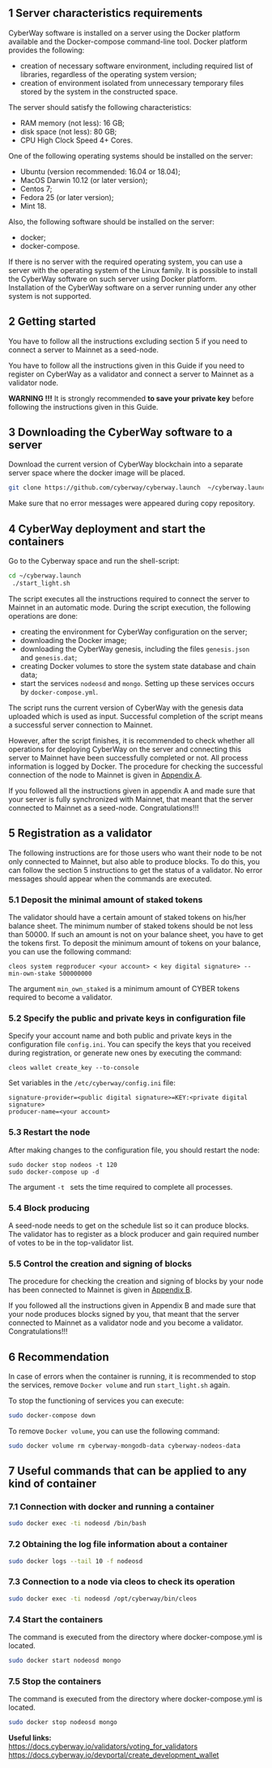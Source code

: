 
## 1 Server characteristics requirements

CyberWay software is installed on a server using the Docker platform available and the Docker-compose command-line tool. Docker platform provides the following:  
  * creation of necessary software environment, including required list of libraries, regardless of the operating system version;
  * creation of environment isolated from unnecessary temporary files stored by the system in the constructed space.  

The server should satisfy the following characteristics:  
  * RAM memory (not less): 16 GB;
  * disk space (not less): 80 GB;
  * CPU High Clock Speed 4+ Cores.  

One of the following operating systems should be installed on the server:
  * Ubuntu (version recommended: 16.04 or 18.04);
  * MacOS Darwin 10.12 (or later version);
  * Centos 7;
  * Fedora 25 (or later version);
  * Mint 18.  

Also, the following software should be installed on the server:
  * docker;
  * docker-compose.  

If there is no server with the required operating system, you can use a server with the operating system of the Linux family. It is possible to install the CyberWay software on such server using Docker platform.  
Installation of the CyberWay software on a server running under any other system is not supported.  

## 2 Getting started
You have to follow all the instructions excluding section 5 if you need to connect a server to Mainnet as a seed-node.  

You have to follow all the instructions given in this Guide if you need to register on CyberWay as a validator and connect a server to Mainnet as a validator node.  

**WARNING !!!** It is strongly recommended **to save your private key** before following the instructions given in this Guide.  

## 3 Downloading the CyberWay software to a server
Download the current version of CyberWay blockchain into a separate server space where the docker image will be placed.  
```sh
git clone https://github.com/cyberway/cyberway.launch  ~/cyberway.launch
```
Make sure that no error messages were appeared during copy repository.  

## 4 CyberWay deployment and start the containers
Go to the Cyberway space and run the shell-script:
```sh
cd ~/cyberway.launch
 ./start_light.sh
```
The script executes all the instructions required to connect the server to Mainnet in an automatic mode. During the script execution, the following operations are done: 
  * creating the environment for CyberWay configuration on the server;
  * downloading the Docker image;
  * downloading the CyberWay genesis, including the files `genesis.json` and `genesis.dat`;
  * creating Docker volumes to store the system state database and chain data;
  * start the services `nodeosd` and `mongo`. Setting up these services occurs by `docker-compose.yml`. 

The script runs the current version of CyberWay with the genesis data uploaded which is used as input. Successful completion of the script means a successful server connection to Mainnet.  

However, after the script finishes, it is recommended to check whether all operations for deploying CyberWay on the server and connecting this server to Mainnet have been successfully completed or not. All process information is logged by Docker. The procedure for checking the successful connection of the node to Mainnet is given in [Appendix A](https://cyberway.gitbook.io/en/validators/mainnet_connection/appendix_a).  

If you followed all the instructions given in appendix A and made sure that your server is fully synchronized with Mainnet, that meant that the server connected to Mainnet as a seed-node. Congratulations!!!

## 5 Registration as a validator
The following instructions are for those users who want their node to be not only connected to Mainnet, but also able to produce blocks. To do this, you can follow the section 5 instructions to get the status of a validator. No error messages should appear when the commands are executed.  

### 5.1 Deposit the minimal amount of staked tokens
The validator should have a certain amount of staked tokens on his/her balance sheet. The minimum number of staked tokens should be not less than 50000. If such an amount is not on your balance sheet, you have to get the tokens first. To deposit the minimum amount of tokens on your balance, you can use the following command:
```
cleos system regproducer <your account> < key digital signature> --min-own-stake 500000000
```
The argument `min_own_staked` is a minimum amount of CYBER tokens required to become a validator.  

### 5.2 Specify the public and private keys in configuration file
Specify your account name and both public and private keys in the configuration file `config.ini`. You can specify the keys that you received during registration, or generate new ones by executing the command:
```
cleos wallet create_key --to-console
```

Set variables in the `/etc/cyberway/config.ini` file:
```
signature-provider=<public digital signature>=KEY:<private digital signature>
producer-name=<your account>
```  
### 5.3 Restart the node
After making changes to the configuration file, you should restart the node:
```
sudo docker stop nodeos -t 120
sudo docker-compose up -d
```
The argument `-t ` sets the time required to complete all processes.

### 5.4 Block producing
A seed-node needs to get on the schedule list so it can produce blocks. The validator has to register as a block producer and gain required number of votes to be in the top-validator list. 

### 5.5 Control the creation and signing of blocks
The procedure for checking the creation and signing of blocks by your node has been connected to Mainnet is given in [Appendix B](https://cyberway.gitbook.io/en/validators/mainnet_connection/appendix_b).

If you followed all the instructions given in Appendix B and made sure that your node produces blocks signed by you, that meant that the server connected to Mainnet as a validator node and you become a validator. Congratulations!!!

## 6 Recommendation  
In case of errors when the container is running, it is recommended to stop the services, remove `Docker volume` and run `start_light.sh` again.  

To stop the functioning of services you can execute:
```sh
sudo docker-compose down
```
To remove `Docker volume`, you can use the following command:
```sh
sudo docker volume rm cyberway-mongodb-data cyberway-nodeos-data
```
## 7 Useful commands that can be applied to any kind of container

### 7.1 Connection with docker and running a container 
```sh
sudo docker exec -ti nodeosd /bin/bash
```
### 7.2 Obtaining the log file information about a container 
```sh
sudo docker logs --tail 10 -f nodeosd
```
### 7.3 Connection to a node via cleos to check its operation
```sh
sudo docker exec -ti nodeosd /opt/cyberway/bin/cleos
```
### 7.4 Start the containers 
The command is executed from the directory where docker-compose.yml is located.
```sh
sudo docker start nodeosd mongo
```
### 7.5 Stop the containers 
The command is executed from the directory where docker-compose.yml is located.
```sh
sudo docker stop nodeosd mongo
```

**Useful links:**  
https://docs.cyberway.io/validators/voting_for_validators  
https://docs.cyberway.io/devportal/create_development_wallet  
